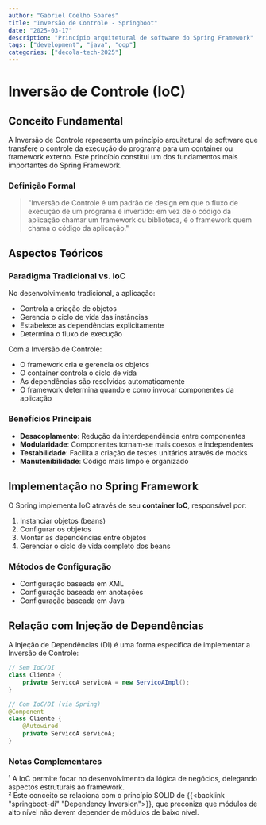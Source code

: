 ```yaml
---
author: "Gabriel Coelho Soares"
title: "Inversão de Controle - Springboot"
date: "2025-03-17"
description: "Princípio arquitetural de software do Spring Framework"
tags: ["development", "java", "oop"]
categories: ["decola-tech-2025"]
---
```

# Inversão de Controle (IoC)

## Conceito Fundamental

A Inversão de Controle representa um princípio arquitetural de software que transfere o controle da execução do programa para um container ou framework externo. Este princípio constitui um dos fundamentos mais importantes do Spring Framework.

### Definição Formal

> "Inversão de Controle é um padrão de design em que o fluxo de execução de um programa é invertido: em vez de o código da aplicação chamar um framework ou biblioteca, é o framework quem chama o código da aplicação."

## Aspectos Teóricos

### Paradigma Tradicional vs. IoC

No desenvolvimento tradicional, a aplicação:
- Controla a criação de objetos
- Gerencia o ciclo de vida das instâncias
- Estabelece as dependências explicitamente
- Determina o fluxo de execução

Com a Inversão de Controle:
- O framework cria e gerencia os objetos
- O container controla o ciclo de vida
- As dependências são resolvidas automaticamente
- O framework determina quando e como invocar componentes da aplicação

### Benefícios Principais
- **Desacoplamento**: Redução da interdependência entre componentes
- **Modularidade**: Componentes tornam-se mais coesos e independentes
- **Testabilidade**: Facilita a criação de testes unitários através de mocks
- **Manutenibilidade**: Código mais limpo e organizado

## Implementação no Spring Framework

O Spring implementa IoC através de seu **container IoC**, responsável por:

1. Instanciar objetos (beans)
2. Configurar os objetos
3. Montar as dependências entre objetos
4. Gerenciar o ciclo de vida completo dos beans

### Métodos de Configuração
- Configuração baseada em XML
- Configuração baseada em anotações
- Configuração baseada em Java

## Relação com Injeção de Dependências

A Injeção de Dependências (DI) é uma forma específica de implementar a Inversão de Controle:

```java
// Sem IoC/DI
class Cliente {
    private ServicoA servicoA = new ServicoAImpl();
}

// Com IoC/DI (via Spring)
@Component
class Cliente {
    @Autowired
    private ServicoA servicoA;
}
```

### Notas Complementares
¹ A IoC permite focar no desenvolvimento da lógica de negócios, delegando aspectos estruturais ao framework. \
² Este conceito se relaciona com o princípio SOLID de {{<backlink "springboot-di" "Dependency Inversion">}}, que preconiza que módulos de alto nível não devem depender de módulos de baixo nível.

